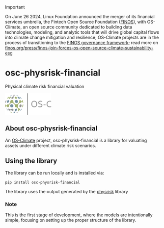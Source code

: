 <!-- markdownlint-disable -->
<!-- prettier-ignore-start -->
> [!IMPORTANT]
> On June 26 2024, Linux Foundation announced the merger of its financial services umbrella, the Fintech Open Source Foundation ([FINOS](https://finos.org)), with OS-Climate, an open source community dedicated to building data technologies, modeling, and analytic tools that will drive global capital flows into climate change mitigation and resilience; OS-Climate projects are in the process of transitioning to the [FINOS governance framework](https://community.finos.org/docs/governance); read more on [finos.org/press/finos-join-forces-os-open-source-climate-sustainability-esg](https://finos.org/press/finos-join-forces-os-open-source-climate-sustainability-esg)
<!-- prettier-ignore-end -->
<!-- markdownlint-enable -->
osc-physrisk-financial
======================
Physical climate risk financial valuation

<img src="docs/images/OS-Climate-Logo.png" alt="drawing" width="150"/>

## About osc-physrisk-financial

An [OS-Climate](https://os-climate.org) project, osc-physrisk-financial is a library for valuating assets under different climate risk scenarios. 

## Using the library
The library can be run locally and is installed via:
```
pip install osc-physrisk-financial
```

The library uses the output generated by the [physrisk](https://github.com/os-climate/physrisk) library


### Note

This is the first stage of development, where the models are intentionally simple, focusing on setting up the proper structure of the library.